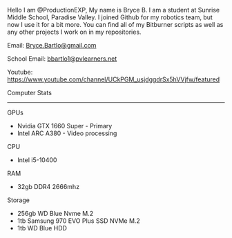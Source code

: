 Hello I am @ProductionEXP, My name is Bryce B.
I am a student at Sunrise Middle School, Paradise Valley.
  I joined Github for my robotics team, but now I use it for a bit more.
  You can find all of my Bitburner scripts as well as any other projects I work on in my repositories.

  

Email:            Bryce.Bartlo@gmail.com

School Email:      bbartlo1@pvlearners.net
  
Youtube:          https://www.youtube.com/channel/UCkPGM_usjdggdrSx5hVVjfw/featured

Computer Stats
________________________________________________
  GPUs
 -    Nvidia GTX 1660 Super - Primary 
 -    Intel ARC A380 - Video processing 

  CPU
 -   Intel i5-10400

  RAM
 -   32gb DDR4 2666mhz
 
  Storage
 -   256gb WD Blue Nvme M.2
 -   1tb Samsung 970 EVO Plus SSD NVMe M.2
 -   1tb WD Blue HDD



